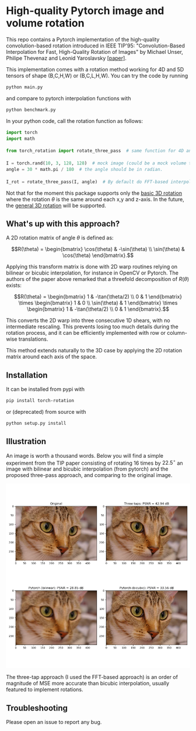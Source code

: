 # High-quality Pytorch image and volume rotation

This repo contains a Pytorch implementation of the high-quality 
convolution-based rotation
introduced in IEEE TIP'95: "Convolution-Based Interpolation for Fast, 
High-Quality Rotation of Images" by Michael Unser, Philipe Thevenaz and 
Leonid Yaroslavsky [[paper]](https://perso.telecom-paristech.fr/angelini/SI241/papers_for_project/yaro_rot.pdf).

This implementation comes with a rotation method working for 4D and 5D tensors
of shape (B,C,H,W) or (B,C,L,H,W).
You can try the code by running
```bash
python main.py
```
and compare to pytorch interpolation functions with
```bash
python benchmark.py
```
In your python code, call the rotation function as follows:
```python
import torch
import math

from torch_rotation import rotate_three_pass  # same function for 4D and 5D tensor!

I = torch.rand(10, 3, 128, 128)  # mock image (could be a mock volume too.)
angle = 30 * math.pi / 180  # the angle should be in radian.

I_rot = rotate_three_pass(I, angle)  # By default do FFT-based interpolation.
```

Not that for the moment this package supports only the
[basic 3D rotation](https://en.wikipedia.org/wiki/Rotation_matrix#Basic_3D_rotations)
where the rotation $\theta$ is the same around each x,y and z-axis. In the future,
the [general 3D rotation](https://en.wikipedia.org/wiki/Rotation_matrix#General_3D_rotations) 
will be supported.

## What's up with this approach?

A 2D rotation matrix of angle $\theta$ is defined as:
```math
R(\theta) = \begin{bmatrix} \cos(\theta) & -\sin(\theta) \\ \sin(\theta) & \cos(\theta) \end{bmatrix}.
```
Applying this transform matrix is done with 2D warp routines relying
on bilinear or bicubic interpolation, for instance in OpenCV or Pytorch. 
The authors of the paper above remarked that a threefold decomposition of 
$R(\theta)$ exists:
```math
R(\theta) =  
\begin{bmatrix}
    1 & -\tan(\theta/2) \\
    0 & 1
\end{bmatrix}
\times
\begin{bmatrix}
    1 & 0 \\
    \sin(\theta) & 1
\end{bmatrix}
\times
\begin{bmatrix}
    1 & -\tan(\theta/2) \\
    0 & 1
\end{bmatrix}.
```
This converts the 2D warp into three consecutive 1D shears, with no intermediate rescaling.
This prevents losing too much details during the rotation process, and it
can be efficiently implemented with row or column-wise translations.

This method extends naturally to the 3D case by applying the 2D rotation matrix around
each axis of the space.



## Installation

It can be installed from pypi with
```bash
pip install torch-rotation
```
or (deprecated) from source with
```bash
python setup.py install
```


## Illustration

An image is worth a thousand words. Below you will find a simple experiment
from the TIP paper consisting of rotating 16 times by $22.5^\circ$ an image
with bilinear and bicubic interpolation (from pytorch) and the proposed
three-pass approach, and comparing to the original image.

![Comparison](data/comparison.png)

The three-tap approach (I used the FFT-based approach) is an order of 
magnitude of MSE more accurate than bicubic interpolation, usually featured
to implement rotations.



## Troubleshooting

Please open an issue to report any bug.
